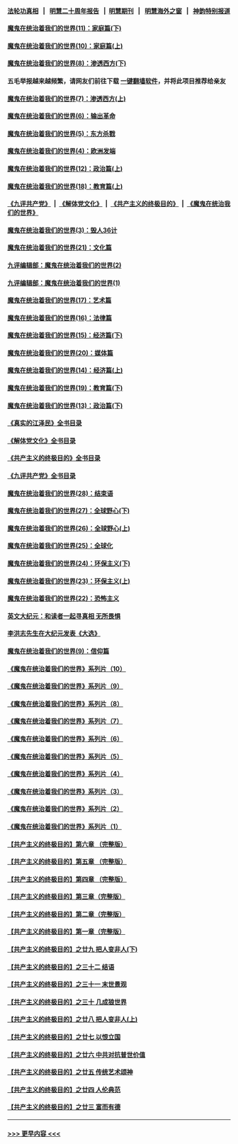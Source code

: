 #### [法轮功真相](https://github.com/gfw-breaker/truth/blob/master/README.md?t=0) &nbsp;&nbsp;|&nbsp;&nbsp; [明慧二十周年报告](https://github.com/gfw-breaker/mh-reports/blob/master/README.md?t=0) &nbsp;&nbsp;|&nbsp;&nbsp;[明慧期刊](https://github.com/gfw-breaker/mh-qikan) &nbsp;&nbsp;|&nbsp;&nbsp; [明慧海外之窗](https://github.com/gfw-breaker/mh-news/blob/master/README.md?t=0) &nbsp;&nbsp;|&nbsp;&nbsp; [神韵特别报道](https://github.com/gfw-breaker/mh-news/blob/master/shenyun.md?t=0)
#### [魔鬼在统治着我们的世界(11)：家庭篇(下)](../pages/nsc422/n10440961.md?t=11211650) 
#### [魔鬼在统治着我们的世界(10)：家庭篇(上)](../pages/nsc422/n10435448.md?t=11211650) 
#### [魔鬼在统治着我们的世界(8)：渗透西方(下)](../pages/nsc422/n10429603.md?t=11211650) 
#### 五毛举报越来越频繁，请网友们前往下载 [一键翻墙软件](https://github.com/gfw-breaker/ssr-accounts)，并将此项目推荐给亲友
#### [魔鬼在统治着我们的世界(7)：渗透西方(上)](../pages/nsc422/n10426013.md?t=11211650) 
#### [魔鬼在统治着我们的世界(6)：输出革命](../pages/nsc422/n10421536.md?t=11211650) 
#### [魔鬼在统治着我们的世界(5)：东方杀戮](../pages/nsc422/n10417707.md?t=11211650) 
#### [魔鬼在统治着我们的世界(4)：欧洲发端](../pages/nsc422/n10414890.md?t=11211650) 
#### [魔鬼在统治着我们的世界(12)：政治篇(上)](../pages/nsc422/n10444576.md?t=11211650) 
#### [魔鬼在统治着我们的世界(18)：教育篇(上)](../pages/nsc422/n10526970.md?t=11211650) 
#### [《九评共产党》](https://github.com/begood0513/9ping.md/blob/master/README.md) &nbsp;|&nbsp; [《解体党文化》](../../../../jtdwh.md/blob/master/README.md)  &nbsp;|&nbsp; [《共产主义的终极目的》](../../../../gczydzjmd.md/blob/master/README.md) &nbsp;|&nbsp; [《魔鬼在统治我们的世界》](../../../../mgztzwmdsj.md/blob/master/README.md) 
#### [魔鬼在统治着我们的世界(3)：毁人36计](../pages/nsc422/n10411583.md?t=11211650) 
#### [魔鬼在统治着我们的世界(21)：文化篇](../pages/nsc422/n10597706.md?t=11211650) 
#### [九评编辑部：魔鬼在统治着我们的世界(2)](../pages/nsc422/n10410036.md?t=11211650) 
#### [九评编辑部：魔鬼在统治着我们的世界(1)](../pages/nsc422/n10406825.md?t=11211650) 
#### [魔鬼在统治着我们的世界(17)：艺术篇](../pages/nsc422/n10499093.md?t=11211650) 
#### [魔鬼在统治着我们的世界(16)：法律篇](../pages/nsc422/n10485969.md?t=11211650) 
#### [魔鬼在统治着我们的世界(15)：经济篇(下)](../pages/nsc422/n10469975.md?t=11211650) 
#### [魔鬼在统治着我们的世界(20)：媒体篇](../pages/nsc422/n10586579.md?t=11211650) 
#### [魔鬼在统治着我们的世界(14)：经济篇(上)](../pages/nsc422/n10457370.md?t=11211650) 
#### [魔鬼在统治着我们的世界(19)：教育篇(下)](../pages/nsc422/n10564808.md?t=11211650) 
#### [魔鬼在统治着我们的世界(13)：政治篇(下)](../pages/nsc422/n10448270.md?t=11211650) 
#### [《真实的江泽民》全书目录](../pages/nsc422/n13721399.md?t=11211650) 
#### [《解体党文化》全书目录](../pages/nsc422/n13721157.md?t=11211650) 
#### [《共产主义的终极目的》全书目录](../pages/nsc422/n13721048.md?t=11211650) 
#### [《九评共产党》全书目录](../pages/nsc422/n13708085.md?t=11211650) 
#### [魔鬼在统治着我们的世界(28)：结束语](../pages/nsc422/n10936246.md?t=11211650) 
#### [魔鬼在统治着我们的世界(27)：全球野心(下)](../pages/nsc422/n10928319.md?t=11211650) 
#### [魔鬼在统治着我们的世界(26)：全球野心(上)](../pages/nsc422/n10900318.md?t=11211650) 
#### [魔鬼在统治着我们的世界(25)：全球化](../pages/nsc422/n10788205.md?t=11211650) 
#### [魔鬼在统治着我们的世界(24)：环保主义(下)](../pages/nsc422/n10695307.md?t=11211650) 
#### [魔鬼在统治着我们的世界(23)：环保主义(上)](../pages/nsc422/n10688613.md?t=11211650) 
#### [魔鬼在统治着我们的世界(22)：恐怖主义](../pages/nsc422/n10614727.md?t=11211650) 
#### [英文大纪元：和读者一起寻真相 无所畏惧](../pages/nsc422/n12542027.md?t=11211650) 
#### [李洪志先生在大纪元发表《大选》](../pages/nsc422/n12534746.md?t=11211650) 
#### [魔鬼在统治着我们的世界(9)：信仰篇](../pages/nsc422/n10432159.md?t=11211650) 
#### [《魔鬼在统治着我们的世界》系列片（10）](../pages/nsc422/n12292670.md?t=11211650) 
#### [《魔鬼在统治着我们的世界》系列片（9）](../pages/nsc422/n12290859.md?t=11211650) 
#### [《魔鬼在统治着我们的世界》系列片（8）](../pages/nsc422/n12287445.md?t=11211650) 
#### [《魔鬼在统治着我们的世界》系列片（7）](../pages/nsc422/n12283425.md?t=11211650) 
#### [《魔鬼在统治着我们的世界》系列片（6）](../pages/nsc422/n12282314.md?t=11211650) 
#### [《魔鬼在统治着我们的世界》系列片（5）](../pages/nsc422/n12281419.md?t=11211650) 
#### [《魔鬼在统治着我们的世界》系列片（4）](../pages/nsc422/n12274024.md?t=11211650) 
#### [《魔鬼在统治着我们的世界》系列片（3）](../pages/nsc422/n12271322.md?t=11211650) 
#### [《魔鬼在统治着我们的世界》系列片（2）](../pages/nsc422/n12269049.md?t=11211650) 
#### [《魔鬼在统治着我们的世界》系列片（1）](../pages/nsc422/n12267575.md?t=11211650) 
#### [【共产主义的终极目的】第六章 （完整版）](../pages/nsc422/n11428913.md?t=11211650) 
#### [【共产主义的终极目的】第五章 （完整版）](../pages/nsc422/n11428912.md?t=11211650) 
#### [【共产主义的终极目的】第四章 （完整版）](../pages/nsc422/n11428907.md?t=11211650) 
#### [【共产主义的终极目的】第三章（完整版）](../pages/nsc422/n11428848.md?t=11211650) 
#### [【共产主义的终极目的】第二章（完整版）](../pages/nsc422/n11428831.md?t=11211650) 
#### [【共产主义的终极目的】第一章（完整版）](../pages/nsc422/n11417651.md?t=11211650) 
#### [【共产主义的终极目的】之廿九 把人变非人(下)](../pages/nsc422/n11344140.md?t=11211650) 
#### [【共产主义的终极目的】之三十二 结语](../pages/nsc422/n11360535.md?t=11211650) 
#### [【共产主义的终极目的】之三十一 末世景观](../pages/nsc422/n11351129.md?t=11211650) 
#### [【共产主义的终极目的】之三十 几成狼世界](../pages/nsc422/n11348280.md?t=11211650) 
#### [【共产主义的终极目的】之廿八 把人变非人(上)](../pages/nsc422/n11340492.md?t=11211650) 
#### [【共产主义的终极目的】之廿七 以恨立国](../pages/nsc422/n11336944.md?t=11211650) 
#### [【共产主义的终极目的】之廿六 中共对抗普世价值](../pages/nsc422/n11324785.md?t=11211650) 
#### [【共产主义的终极目的】之廿五 传统艺术颂神](../pages/nsc422/n11296396.md?t=11211650) 
#### [【共产主义的终极目的】之廿四 人伦典范](../pages/nsc422/n11296397.md?t=11211650) 
#### [【共产主义的终极目的】之廿三 富而有德](../pages/nsc422/n11283598.md?t=11211650) 

----
#### [ >>> 更早内容 <<< ](../indexes/nsc422-earlier.md)
